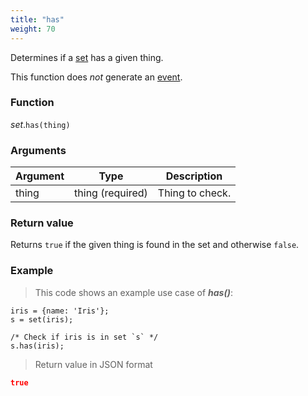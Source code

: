 ```yaml
---
title: "has"
weight: 70
---
```


Determines if a [set](..) has a given thing.

This function does *not* generate an [event](../../../overview/events).

### Function

*set*.`has(thing)`

### Arguments

Argument | Type | Description
-------- | ---- | -----------
thing | thing (required) | Thing to check.

### Return value

Returns `true` if the given thing is found in the set and otherwise `false`.

### Example

> This code shows an example use case of ***has()***:

```thingsdb,json_response
iris = {name: 'Iris'};
s = set(iris);

/* Check if iris is in set `s` */
s.has(iris);
```

> Return value in JSON format

```json
true
```
